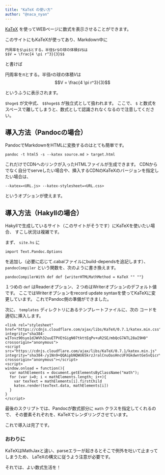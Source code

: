 ```yaml
---
title: "KaTeX の使い方"
author: "@naca_nyan"
---
```


[KaTeX](https://khan.github.io/KaTeX/) を使ってWEBページに数式を表示させることができます。

このサイトにもKaTeXが使ってあり、Markdown中に

```
円周率を$\pi$とする。半径$r$の球の体積$V$は
$$V = \frac{4 \pi r^3}{3}$$
```

と書けば

円周率を$\pi$とする。半径$r$の球の体積$V$は
$$V = \frac{4 \pi r^3}{3}$$

というふうに表示されます。

`$hoge$` が文中式、 `$$hoge$$` が独立式として扱われます。
ここで、 `$` と数式をスペースで離してしまうと、数式として認識されなくなるので注意してください。

## 導入方法（Pandocの場合）
PandocでMarkdownをHTMLに変換するのはとても簡単です。

```
pandoc -t html5 -s --katex source.md > target.html
```

これだけでCDNへのリンクが入ったHTMLファイルが生成できます。
CDNからでなく自分でserveしたい場合や、挿入するCDNのKaTeXのバージョンを指定したい場合は、

```
--katex=<URL.js> --katex-stylesheet=<URL.css>
```

というオプションが使えます。

## 導入方法（Hakyllの場合）
Hakyllで生成しているサイト（このサイトがそうです）にKaTeXを使いたい場合、
すこし状況は複雑です。

まず、 `site.hs` に

```
import Text.Pandoc.Options
```

を追加し（必要に応じて.cabalファイルにbuild-dependsを追記します）、
`pandocCompiler` という関数を、次のように書き換えます。

```
pandocCompilerWith def def {writerHTMLMathMethod = KaTeX "" ""}
```

１つめの `def` はReaderオプション、２つめはWriterオプションのデフォルト値です。
ここではWriterオプションをrecord update syntaxを使ってKaTeXに変更しています。
これでPandoc側の準備ができました。

次に、 `templates` ディレクトリにあるテンプレートファイルに、次の
コードを適切に挿入します。

```
<link rel="stylesheet" href="https://cdnjs.cloudflare.com/ajax/libs/KaTeX/0.7.1/katex.min.css" integrity="sha384-wITovz90syo1dJWVh32uuETPVEtGigN07tkttEqPv+uR2SE/mbQcG7ATL28aI9H0" crossorigin="anonymous">
<script src="https://cdnjs.cloudflare.com/ajax/libs/KaTeX/0.7.1/katex.min.js" integrity="sha384-/y1Nn9+QQAipbNQWU65krzJralCnuOasHncUFXGkdwntGeSvQicrYkiUBwsgUqc1" crossorigin="anonymous"></script>
<script>
window.onload = function(){
  var mathElements = document.getElementsByClassName("math");
  for (var i=0; i < mathElements.length; i++){
    var texText = mathElements[i].firstChild
    katex.render(texText.data, mathElements[i])
  }
}
</script>
```

最後のスクリプトでは、Pandocが数式部分に `math` クラスを指定してくれるので、
その要素それぞれを、KaTeXでレンダリングさせています。

これで導入は完了です。

### おわりに
KaTeXはMathJaxと違い、parseエラーが起きるとそこで例外を吐いて止まってしまうため、
LaTeXの構文に従うよう注意が必要です。

それでは、よい数式生活を！
